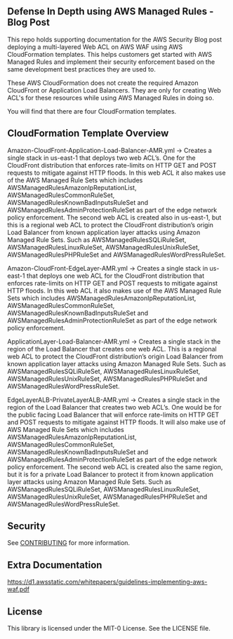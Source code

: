 ## Defense In Depth using AWS Managed Rules - Blog Post

This repo holds supporting documentation for the AWS Security Blog post deploying a multi-layered Web ACL on AWS WAF using AWS CloudFormation templates. This helps customers get started with AWS Managed Rules and implement their security enforcement based on the same development best practices they are used to.

These AWS CloudFormation does not create the required Amazon CloudFront or Application Load Balancers. They are only for creating Web ACL's for these resources while using AWS Managed Rules in doing so.

You will find that there are four CloudFormation templates. 


## CloudFormation Template Overview 

Amazon-CloudFront-Application-Load-Balancer-AMR.yml ->
Creates a single stack in us-east-1 that deploys two web ACL’s. One for the CloudFront distribution that enforces rate-limits on HTTP GET and POST requests to mitigate against HTTP floods. In this web ACL it also makes use of the AWS Managed Rule Sets which includes AWSManagedRulesAmazonIpReputationList, AWSManagedRulesCommonRuleSet, AWSManagedRulesKnownBadInputsRuleSet and AWSManagedRulesAdminProtectionRuleSet as part of the edge network policy enforcement. The second web ACL is created also in us-east-1, but this is a regional web ACL to protect the CloudFront distribution’s origin Load Balancer from known application layer attacks using Amazon Managed Rule Sets. Such as AWSManagedRulesSQLiRuleSet, AWSManagedRulesLinuxRuleSet, AWSManagedRulesUnixRuleSet, AWSManagedRulesPHPRuleSet and AWSManagedRulesWordPressRuleSet.

Amazon-CloudFront-EdgeLayer-AMR.yml ->
Creates a single stack in us-east-1 that deploys one web ACL for the CloudFront distribution that enforces rate-limits on HTTP GET and POST requests to mitigate against HTTP floods. In this web ACL it also makes use of the AWS Managed Rule Sets which includes AWSManagedRulesAmazonIpReputationList, AWSManagedRulesCommonRuleSet, AWSManagedRulesKnownBadInputsRuleSet and AWSManagedRulesAdminProtectionRuleSet as part of the edge network policy enforcement.

ApplicationLayer-Load-Balancer-AMR.yml ->
Creates a single stack in the region of the Load Balancer that creates one web ACL. This is a regional web ACL to protect the CloudFront distribution’s origin Load Balancer from known application layer attacks using Amazon Managed Rule Sets. Such as AWSManagedRulesSQLiRuleSet, AWSManagedRulesLinuxRuleSet, AWSManagedRulesUnixRuleSet, AWSManagedRulesPHPRuleSet and AWSManagedRulesWordPressRuleSet.

EdgeLayerALB-PrivateLayerALB-AMR.yml ->
Creates a single stack in the region of the Load Balancer that creates two web ACL’s. One would be for the public facing Load Balancer that will enforce rate-limits on HTTP GET and POST requests to mitigate against HTTP floods. It will also make use of AWS Managed Rule Sets which includes AWSManagedRulesAmazonIpReputationList, AWSManagedRulesCommonRuleSet, AWSManagedRulesKnownBadInputsRuleSet and AWSManagedRulesAdminProtectionRuleSet as part of the edge network policy enforcement. The second web ACL is created also the same region, but it is for a private Load Balancer to protect it from known application layer attacks using Amazon Managed Rule Sets. Such as AWSManagedRulesSQLiRuleSet, AWSManagedRulesLinuxRuleSet, AWSManagedRulesUnixRuleSet, AWSManagedRulesPHPRuleSet and AWSManagedRulesWordPressRuleSet.



## Security

See [CONTRIBUTING](CONTRIBUTING.md#security-issue-notifications) for more information.

## Extra Documentation
https://d1.awsstatic.com/whitepapers/guidelines-implementing-aws-waf.pdf 

## License

This library is licensed under the MIT-0 License. See the LICENSE file.

